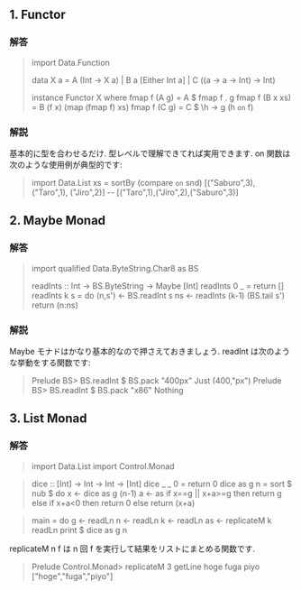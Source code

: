 ## 1. Functor

### 解答
> import Data.Function
>
> data X a =
>     A (Int -> X a)
>   | B a [Either Int a]
>   | C ((a -> a -> Int) -> Int)
> 
> instance Functor X where
>   fmap f (A g)    = A $ fmap f . g 
>   fmap f (B x xs) = B (f x) (map (fmap f) xs) 
>   fmap f (C g)    = C $ \h -> g (h `on` f)  

### 解説

基本的に型を合わせるだけ. 型レベルで理解できてれば実用できます. 
on 関数は次のような使用例が典型的です:

> import Data.List
> xs = sortBy (compare `on` snd) [("Saburo",3), ("Taro",1), ("Jiro",2)]
> -- [("Taro",1),("Jiro",2),("Saburo",3)]

## 2. Maybe Monad

### 解答
> import qualified Data.ByteString.Char8 as BS
>
> readInts :: Int -> BS.ByteString -> Maybe [Int]
> readInts 0 _ = return []
> readInts k s = do (n,s') <- BS.readInt s
>                   ns <- readInts (k-1) (BS.tail s')
>                   return (n:ns)

### 解説

Maybe モナドはかなり基本的なので押さえておきましょう.
readInt は次のような挙動をする関数です:

> Prelude BS> BS.readInt $ BS.pack "400px"
> Just (400,"px")
> Prelude BS> BS.readInt $ BS.pack "x86"
> Nothing

## 3. List Monad

### 解答
> import Data.List
> import Control.Monad

> dice :: [Int] -> Int -> Int -> [Int]
> dice _ _ 0 = return 0
> dice as g n = sort $ nub $ do
>     x <- dice as g (n-1)
>     a <- as
>     if x==g || x+a>=g then return g else
>         if x+a<0 then return 0 else return (x+a)

> main = do g <- readLn
>           n <- readLn
>           k <- readLn
>           as <- replicateM k readLn
>           print $ dice as g n

replicateM n f は n 回 f を実行して結果をリストにまとめる関数です.

> Prelude Control.Monad> replicateM 3 getLine
> hoge
> fuga
> piyo
> ["hoge","fuga","piyo"]
